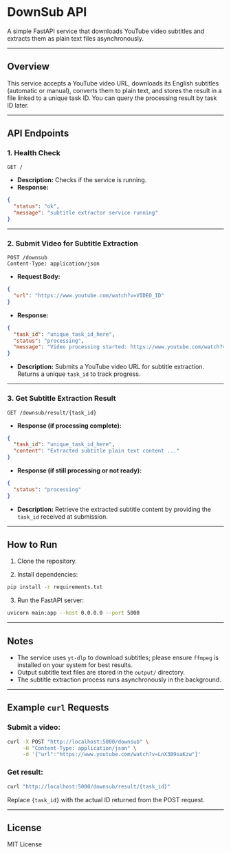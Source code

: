# DownSub API

A simple FastAPI service that downloads YouTube video subtitles and extracts them as plain text files asynchronously.

---

## Overview

This service accepts a YouTube video URL, downloads its English subtitles (automatic or manual), converts them to plain text, and stores the result in a file linked to a unique task ID. You can query the processing result by task ID later.

---

## API Endpoints

### 1. Health Check

```http
GET /
````

* **Description:** Checks if the service is running.
* **Response:**

```json
{
  "status": "ok",
  "message": "subtitle extractor service running"
}
```

---

### 2. Submit Video for Subtitle Extraction

```http
POST /downsub
Content-Type: application/json
```

* **Request Body:**

```json
{
  "url": "https://www.youtube.com/watch?v=VIDEO_ID"
}
```

* **Response:**

```json
{
  "task_id": "unique_task_id_here",
  "status": "processing",
  "message": "Video processing started: https://www.youtube.com/watch?v=VIDEO_ID"
}
```

* **Description:** Submits a YouTube video URL for subtitle extraction. Returns a unique `task_id` to track progress.

---

### 3. Get Subtitle Extraction Result

```http
GET /downsub/result/{task_id}
```

* **Response (if processing complete):**

```json
{
  "task_id": "unique_task_id_here",
  "content": "Extracted subtitle plain text content ..."
}
```

* **Response (if still processing or not ready):**

```json
{
  "status": "processing"
}
```

* **Description:** Retrieve the extracted subtitle content by providing the `task_id` received at submission.

---

## How to Run

1. Clone the repository.

2. Install dependencies:

```bash
pip install -r requirements.txt
```

3. Run the FastAPI server:

```bash
uvicorn main:app --host 0.0.0.0 --port 5000
```

---

## Notes

* The service uses `yt-dlp` to download subtitles; please ensure `ffmpeg` is installed on your system for best results.
* Output subtitle text files are stored in the `output/` directory.
* The subtitle extraction process runs asynchronously in the background.

---

## Example `curl` Requests

### Submit a video:

```bash
curl -X POST "http://localhost:5000/downsub" \
     -H "Content-Type: application/json" \
     -d '{"url":"https://www.youtube.com/watch?v=LnX3B9oaKzw"}'
```

### Get result:

```bash
curl "http://localhost:5000/downsub/result/{task_id}"
```

Replace `{task_id}` with the actual ID returned from the POST request.

---

## License

MIT License



